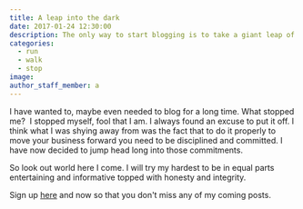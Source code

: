 ```yaml
---
title: A leap into the dark
date: 2017-01-24 12:30:00
description: The only way to start blogging is to take a giant leap of faith and start writing and publishing.
categories:
  - run
  - walk
  - stop
image:
author_staff_member: a
---
```



I have wanted to, maybe even needed to blog for a long time. What stopped me? &nbsp;I stopped myself, fool that I am. I always found an excuse to put it off. I think what I was shying away from was the fact that to do it properly to move your business forward you need to be disciplined and committed. I have now decided to jump head long into those commitments.

So look out world here I come. I will try my hardest to be in equal parts entertaining and informative topped with honesty and integrity.&nbsp;

Sign up [here](javascript:void(location.href='mailto:'+String.fromCharCode(99,104,101,101,107,101,121,64,109,111,110,107,101,121,46,99,111,109)))&nbsp;and now so that you don't miss any of my coming posts.

&nbsp;